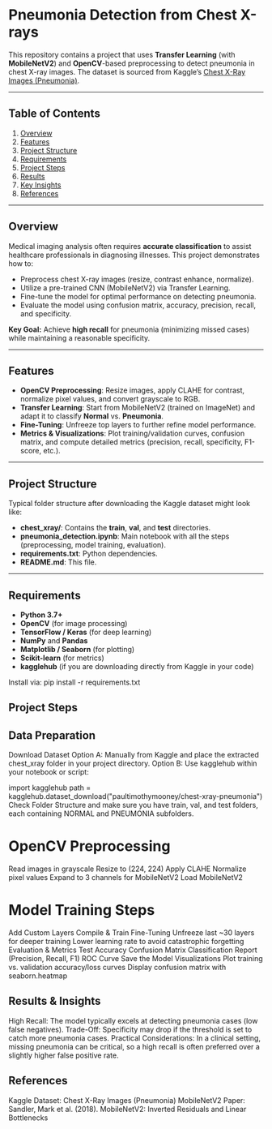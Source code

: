# Pneumonia Detection from Chest X-rays

This repository contains a project that uses **Transfer Learning** (with **MobileNetV2**) and **OpenCV**-based preprocessing to detect pneumonia in chest X-ray images. The dataset is sourced from Kaggle’s [Chest X-Ray Images (Pneumonia)](https://www.kaggle.com/paultimothymooney/chest-xray-pneumonia).

---

## Table of Contents
1. [Overview](#overview)  
2. [Features](#features)  
3. [Project Structure](#project-structure)  
4. [Requirements](#requirements)  
5. [Project Steps](#project-steps)  
6. [Results](#results)  
7. [Key Insights](#key-insights)  
8. [References](#references)  
---

## Overview

Medical imaging analysis often requires **accurate classification** to assist healthcare professionals in diagnosing illnesses. This project demonstrates how to:
- Preprocess chest X-ray images (resize, contrast enhance, normalize).
- Utilize a pre-trained CNN (MobileNetV2) via Transfer Learning.
- Fine-tune the model for optimal performance on detecting pneumonia.
- Evaluate the model using confusion matrix, accuracy, precision, recall, and specificity.

**Key Goal:** Achieve **high recall** for pneumonia (minimizing missed cases) while maintaining a reasonable specificity.

---

## Features

- **OpenCV Preprocessing**: Resize images, apply CLAHE for contrast, normalize pixel values, and convert grayscale to RGB.
- **Transfer Learning**: Start from MobileNetV2 (trained on ImageNet) and adapt it to classify **Normal** vs. **Pneumonia**.
- **Fine-Tuning**: Unfreeze top layers to further refine model performance.
- **Metrics & Visualizations**: Plot training/validation curves, confusion matrix, and compute detailed metrics (precision, recall, specificity, F1-score, etc.).

---

## Project Structure

Typical folder structure after downloading the Kaggle dataset might look like:

- **chest_xray/**: Contains the **train**, **val**, and **test** directories.  
- **pneumonia_detection.ipynb**: Main notebook with all the steps (preprocessing, model training, evaluation).  
- **requirements.txt**: Python dependencies.  
- **README.md**: This file.



---

## Requirements

- **Python 3.7+**
- **OpenCV** (for image processing)
- **TensorFlow / Keras** (for deep learning)
- **NumPy** and **Pandas**
- **Matplotlib / Seaborn** (for plotting)
- **Scikit-learn** (for metrics)
- **kagglehub** (if you are downloading directly from Kaggle in your code)

Install via:
pip install -r requirements.txt

## Project Steps

## Data Preparation
Download Dataset
Option A: Manually from Kaggle and place the extracted chest_xray folder in your project directory.
Option B: Use kagglehub within your notebook or script:

import kagglehub
path = kagglehub.dataset_download("paultimothymooney/chest-xray-pneumonia")
Check Folder Structure and make sure you have train, val, and test folders, each containing NORMAL and PNEUMONIA subfolders.


# OpenCV Preprocessing

Read images in grayscale
Resize to (224, 224)
Apply CLAHE
Normalize pixel values
Expand to 3 channels for MobileNetV2
Load MobileNetV2

# Model Training Steps
Add Custom Layers
Compile & Train
Fine-Tuning
Unfreeze last ~30 layers for deeper training
Lower learning rate to avoid catastrophic forgetting
Evaluation & Metrics
Test Accuracy
Confusion Matrix
Classification Report (Precision, Recall, F1)
ROC Curve
Save the Model
Visualizations
Plot training vs. validation accuracy/loss curves
Display confusion matrix with seaborn.heatmap
## Results & Insights
High Recall: The model typically excels at detecting pneumonia cases (low false negatives).
Trade-Off: Specificity may drop if the threshold is set to catch more pneumonia cases.
Practical Considerations: In a clinical setting, missing pneumonia can be critical, so a high recall is often preferred over a slightly higher false positive rate.
## References
Kaggle Dataset: Chest X-Ray Images (Pneumonia)
MobileNetV2 Paper: Sandler, Mark et al. (2018). MobileNetV2: Inverted Residuals and Linear Bottlenecks

